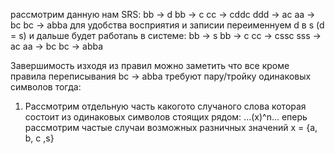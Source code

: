 рассмотрим данную нам  SRS:
bb → d
bb → c
cc → cddc
ddd → ac
aa → bc
bc → abba
для удобства восприятия и записии переименнуем d в s (d = s) и дальше будет работаnь в системе:
bb → s
bb → c
cc → cssc
sss → ac
aa → bc
bc → abba

Завершимость
изходя из правил можно заметить что все кроме правила переписывания bc → abba требуют пару/тройку одинаковых символов тогда:
1. Рассмотрим отдельную часть какогото случаного слова которая состоит из одинаковых символов стоящих рядом:
...(x)^n...
еперь рассмотрим частые случаи возможных разничных значений x = {a, b, c ,s}
